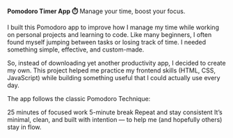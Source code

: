 <b>Pomodoro Timer App ⏱️</b>
Manage your time, boost your focus.

I built this Pomodoro app to improve how I manage my time while working on personal projects and learning to code.
Like many beginners, I often found myself jumping between tasks or losing track of time. I needed something simple, effective, and custom-made.

So, instead of downloading yet another productivity app, I decided to create my own. This project helped me practice my frontend skills (HTML, CSS, JavaScript) while building something useful that I could actually use every day.

The app follows the classic Pomodoro Technique:

25 minutes of focused work
5-minute break
Repeat and stay consistent
It’s minimal, clean, and built with intention — to help me (and hopefully others) stay in flow.
